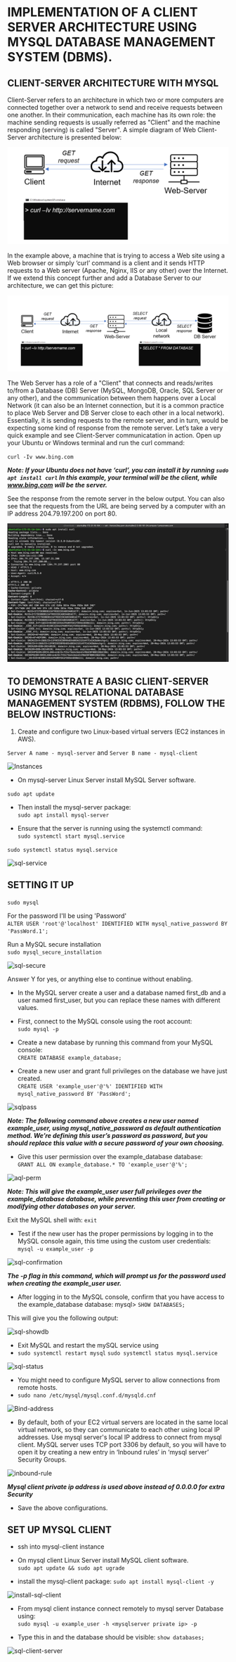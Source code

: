 # IMPLEMENTATION OF A CLIENT SERVER ARCHITECTURE USING MYSQL DATABASE MANAGEMENT SYSTEM (DBMS).

## CLIENT-SERVER ARCHITECTURE WITH MYSQL

Client-Server refers to an architecture in which two or more computers are connected together over a network to send and receive requests between one another. In their communication, each machine has its own role: the machine sending requests is usually referred as "Client" and the machine responding (serving) is called "Server". A simple diagram of Web Client-Server architecture is presented below:

![Illustration1](./Images/illustration%201.png)

In the example above, a machine that is trying to access a Web site using a Web browser or simply ‘curl’ command is a client and it sends HTTP requests to a Web server (Apache, Nginx, IIS or any other) over the Internet. If we extend this concept further and add a Database Server to our architecture, we can get this picture:

![illustration2](./Images/illustration%202.png)

The Web Server has a role of a "Client" that connects and reads/writes to/from a Database (DB) Server (MySQL, MongoDB, Oracle, SQL Server or any other), and the communication between them happens over a Local Network (it can also be an Internet connection, but it is a common practice to place Web Server and DB Server close to each other in a local network).  
Essentially, it is sending requests to the remote server, and in turn, would be expecting some kind of response from the remote server. Let’s take a very quick example and see Client-Server communicatation in action. Open up your Ubuntu or Windows terminal and run the curl command:

`curl -Iv www.bing.com`

***Note: If your Ubuntu does not have ‘curl’, you can install it by running `sudo apt install curl` In this example, your terminal will be the client, while www.bing.com will be the server.***

See the response from the remote server in the below output. You can also see that the requests from the URL are being served by a computer with an IP address 204.79.197.200 on port 80.

![Bing](./Images/Bing.png)

## TO DEMONSTRATE A BASIC CLIENT-SERVER USING MYSQL RELATIONAL DATABASE MANAGEMENT SYSTEM (RDBMS), FOLLOW THE BELOW INSTRUCTIONS:

1. Create and configure two Linux-based virtual servers (EC2 instances in AWS).

```Server A name - mysql-server``` and  ```Server B name - mysql-client```

![Instances](./Images/Mysql-servers.png)

- On mysql-server Linux Server install MySQL Server software.

`sudo apt update`

- Then install the mysql-server package:  
`sudo apt install mysql-server`

- Ensure that the server is running using the systemctl command:  
`sudo systemctl start mysql.service`

`sudo systemctl status mysql.service`

![sql-service](./Images/install-my-sqlserver.png)

## SETTING IT UP

`sudo mysql`

For the password I'll be using 'Password'  
```ALTER USER 'root'@'localhost' IDENTIFIED WITH mysql_native_password BY 'PassWord.1';```

Run a MySQL secure installation  
`sudo mysql_secure_installation`

![sql-secure](./Images/sql-secure.png)

Answer Y for yes, or anything else to continue without enabling.

- In the MySQL server create a user and a database named first_db and a user named first_user, but you can replace these names with different values.

- First, connect to the MySQL console using the root account:  
`sudo mysql -p`

- Create a new database by running this command from your MySQL console:  
`CREATE DATABASE example_database;`

- Create a new user and grant full privileges on the database we have just created.  
`CREATE USER 'example_user'@'%' IDENTIFIED WITH mysql_native_password BY 'PassWord';`

![sqlpass](./Images/sql-pass2.png)

***Note: The following command above creates a new user named example_user, using mysql_native_password as default authentication method. We’re defining this user’s password as password, but you should replace this value with a secure password of your own choosing.***

- Give this user permission over the example_database database:  
`GRANT ALL ON example_database.* TO 'example_user'@'%';`

![aql-perm](./Images/sql-pass-perm.png)

***Note: This will give the example_user user full privileges over the example_database database, while preventing this user from creating or modifying other databases on your server.***

Exit the MySQL shell with: `exit`

- Test if the new user has the proper permissions by logging in to the MySQL console again, this time using the custom user credentials:  
`mysql -u example_user -p`

![sql-confirmation](./Images/sql-confirmation.png)

***The -p flag in this command, which will prompt us for the password used when creating the example_user user.***

- After logging in to the MySQL console, confirm that you have access to the example_database database: mysql> `SHOW DATABASES;`

This will give you the following output:

![sql-showdb](./Images/sql-showdb.png)

- Exit MySQL and restart the mySQL service using  
- `sudo systemctl restart mysql`        `sudo systemctl status mysql.service`

![sql-status](./Images/sql-status.png)

- You might need to configure MySQL server to allow connections from remote hosts.  
- `sudo nano /etc/mysql/mysql.conf.d/mysqld.cnf`

![Bind-address](./Images/bind-address.png)

- By default, both of your EC2 virtual servers are located in the same local virtual network, so they can communicate to each other using local IP addresses. Use mysql server's local IP address to connect from mysql client. MySQL server uses TCP port 3306 by default, so you will have to open it by creating a new entry in ‘Inbound rules’ in ‘mysql server’ Security Groups.

![inbound-rule](./Images/Inbound-rule.png)

***Mysql client private ip address is used above instead of 0.0.0.0 for extra Security***

- Save the above configurations.

## SET UP MYSQL CLIENT
- ssh into mysql-client instance

- On mysql client Linux Server install MySQL client software.  
`sudo apt update && sudo apt ugrade`

- install the mysql-client package:
`sudo apt install mysql-client -y`

![install-sql-client](./Images/install-sql-client.png)

- From mysql client instance connect remotely to mysql server Database using:  
`sudo mysql -u example_user -h <mysqlserver private ip> -p`

- Type this in and the database should be visible:
`show databases;`

![sql-client-server](./Images/sql-client-server.png)